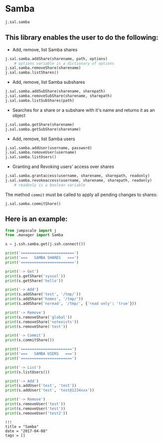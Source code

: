 # Samba

```python
j.sal.samba
```

## This library enables the user to do the following:

- Add, remove, list Samba shares

```python
j.sal.samba.addShare(sharename, path, options)
    # options variable is a dictionary of options
j.sal.samba.removeShare(sharename)
j.sal.samba.listShares()
```

- Add, remove, list Samba subshares

```python
j.sal.samba.addSubShare(sharename, sharepath)
j.sal.samba.removeSubShare(sharename, sharepath)
j.sal.samba.listSubShares(path)
```

- Searches for a share or a subshare with it's name and returns it as an object

```python
j.sal.samba.getShare(sharename)
j.sal.samba.getSubShare(sharename)
```

- Add, remove, list Samba users

```python
j.sal.samba.addUser(username, password)
j.sal.samba.removeUser(username)
j.sal.samba.listUsers()
```

- Granting and Revoking users' access over shares

```python
j.sal.samba.grantaccess(username, sharename, sharepath, readonly)
j.sal.samba.revokeaccess(username, sharename, sharepath, readonly)
    # readonly is a boolean variable
```

The method `commit` must be called to apply all pending changes to shares:

`j.sal.samba.commitShare()`

## Here is an example:

```python
from jumpscale import j
from .manager import Samba

s = j.ssh.samba.get(j.ssh.connect())

print('========================')
print('===   SAMBA SHARES   ===')
print('========================')

print('-> Get')
print(s.getShare('sysvol'))
print(s.getShare('hello'))

print('-> Add')
print(s.addShare('test', '/tmp/'))
print(s.addShare('homes', '/tmp/'))
print(s.addShare('noread', '/tmp/', {'read only': 'true'}))

print('-> Remove')
print(s.removeShare('global'))
print(s.removeShare('notexists'))
print(s.removeShare('test'))

print('-> Commit')
print(s.commitShare())

print('=======================')
print('===   SAMBA USERS   ===')
print('=======================')

print('-> List')
print(s.listUsers())

print('-> Add')
print(s.addUser('test', 'test'))
print(s.addUser('test', 'test@1234xxx'))

print('-> Remove')
print(s.removeUser('test'))
print(s.removeUser('test'))
print(s.removeUser('test2'))
```

```
!!!
title = "Samba"
date = "2017-04-08"
tags = []
```

